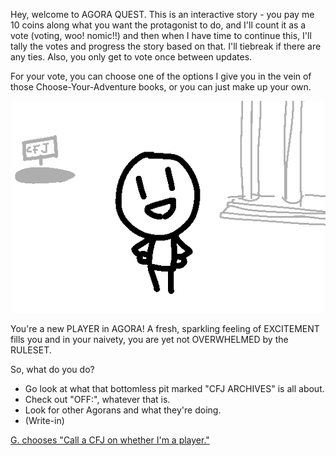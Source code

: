 Hey, welcome to AGORA QUEST. This is an interactive story - you pay me 10
coins along what you want the protagonist to do, and I'll count it as a
vote (voting, woo! nomic!!) and then when I have time to continue this,
I'll tally the votes and progress the story based on that. I'll tiebreak if
there are any ties. Also, you only get to vote once between updates.

For your vote, you can choose one of the options I give you in the vein of
those Choose-Your-Adventure books, or you can just make up your own.

![The player standing outside in Agora, with a hole and a building behind them.](../images/update0.png)

You're a new PLAYER in AGORA! A fresh, sparkling feeling of EXCITEMENT
fills you and in your naivety, you are yet not OVERWHELMED by the RULESET.

So, what do you do?

- Go look at what that bottomless pit marked "CFJ ARCHIVES" is all about.
- Check out "OFF:", whatever that is.
- Look for other Agorans and what they're doing.
- (Write-in)

[G. chooses "Call a CFJ on whether I'm a player."](update1.md)
